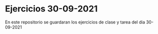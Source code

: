 # Ejercicios 30-09-2021
En este repositorio se guardaran los ejercicios de clase y tarea del dia 30-09-2021